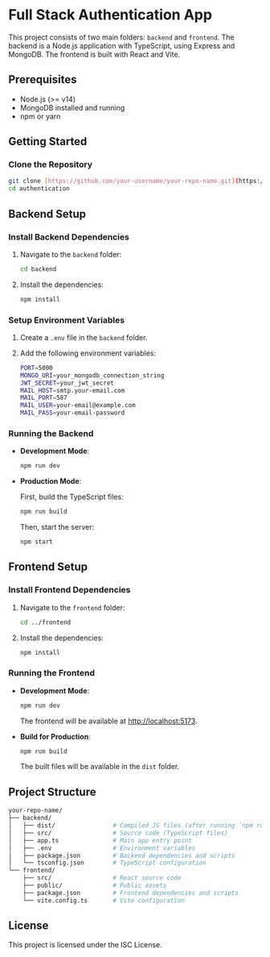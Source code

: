 
# Full Stack Authentication App

This project consists of two main folders: `backend` and `frontend`. The backend is a Node.js application with TypeScript, using Express and MongoDB. The frontend is built with React and Vite.

## Prerequisites

- Node.js (>= v14)
- MongoDB installed and running
- npm or yarn

## Getting Started

### Clone the Repository

```bash
git clone [https://github.com/your-username/your-repo-name.git](https://github.com/AnishKN/authentication)
cd authentication
```

## Backend Setup

### Install Backend Dependencies

1. Navigate to the `backend` folder:

   ```bash
   cd backend
   ```

2. Install the dependencies:

   ```bash
   npm install
   ```

### Setup Environment Variables

1. Create a `.env` file in the `backend` folder.
2. Add the following environment variables:

   ```bash
   PORT=5000
   MONGO_URI=your_mongodb_connection_string
   JWT_SECRET=your_jwt_secret
   MAIL_HOST=smtp.your-email.com
   MAIL_PORT=587
   MAIL_USER=your-email@example.com
   MAIL_PASS=your-email-password
   ```

### Running the Backend

- **Development Mode**:

  ```bash
  npm run dev
  ```

- **Production Mode**:

  First, build the TypeScript files:

  ```bash
  npm run build
  ```

  Then, start the server:

  ```bash
  npm start
  ```

## Frontend Setup

### Install Frontend Dependencies

1. Navigate to the `frontend` folder:

   ```bash
   cd ../frontend
   ```

2. Install the dependencies:

   ```bash
   npm install
   ```

### Running the Frontend

- **Development Mode**:

  ```bash
  npm run dev
  ```

  The frontend will be available at [http://localhost:5173](http://localhost:5173).

- **Build for Production**:

  ```bash
  npm run build
  ```

  The built files will be available in the `dist` folder.

## Project Structure

```bash
your-repo-name/
├── backend/
│   ├── dist/                # Compiled JS files (after running `npm run build`)
│   ├── src/                 # Source code (TypeScript files)
│   ├── app.ts               # Main app entry point
│   ├── .env                 # Environment variables
│   ├── package.json         # Backend dependencies and scripts
│   └── tsconfig.json        # TypeScript configuration
└── frontend/
    ├── src/                 # React source code
    ├── public/              # Public assets
    ├── package.json         # Frontend dependencies and scripts
    └── vite.config.ts       # Vite configuration
```

## License

This project is licensed under the ISC License.
